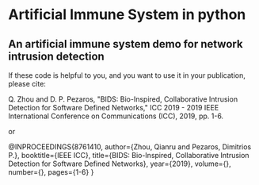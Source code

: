 # Artificial Immune System in python

## An artificial immune system demo for network intrusion detection

If these code is helpful to you, and you want to use it in your publication, please cite:

Q. Zhou and D. P. Pezaros, "BIDS: Bio-Inspired, Collaborative Intrusion Detection for Software Defined Networks," ICC 2019 - 2019 IEEE International Conference on Communications (ICC), 2019, pp. 1-6.

or

@INPROCEEDINGS{8761410,
  author={Zhou, Qianru and Pezaros, Dimitrios P.},
  booktitle={IEEE ICC}, 
  title={BIDS: Bio-Inspired, Collaborative Intrusion Detection for Software Defined Networks}, 
  year={2019},
  volume={},
  number={},
  pages={1-6}
  }
